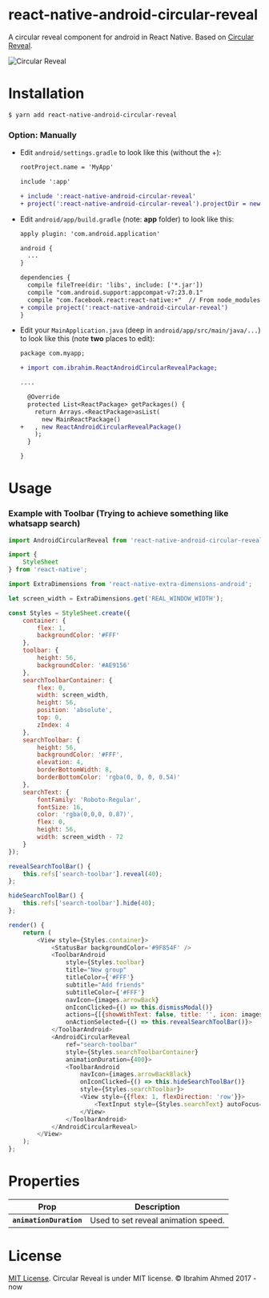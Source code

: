 # react-native-android-circular-reveal

A circular reveal component for android in React Native. Based on <a href="https://github.com/ozodrukh/CircularReveal">Circular Reveal</a>.

<img src="https://media.giphy.com/media/hBOk4zDKp0RgY/giphy.gif" alt="Circular Reveal" style="max-width:100%;">

# Installation

<code>$ yarn add react-native-android-circular-reveal</code>

### Option: Manually

* Edit `android/settings.gradle` to look like this (without the +):

  ```diff
  rootProject.name = 'MyApp'

  include ':app'

  + include ':react-native-android-circular-reveal'
  + project(':react-native-android-circular-reveal').projectDir = new File(rootProject.projectDir, '../node_modules/react-native-android-circular-reveal/android')
  ```

* Edit `android/app/build.gradle` (note: **app** folder) to look like this: 

  ```diff
  apply plugin: 'com.android.application'

  android {
    ...
  }

  dependencies {
    compile fileTree(dir: 'libs', include: ['*.jar'])
    compile "com.android.support:appcompat-v7:23.0.1"
    compile "com.facebook.react:react-native:+"  // From node_modules
  + compile project(':react-native-android-circular-reveal')
  }
  ```

* Edit your `MainApplication.java` (deep in `android/app/src/main/java/...`) to look like this (note **two** places to edit):

  ```diff
  package com.myapp;

  + import com.ibrahim.ReactAndroidCircularRevealPackage;

  ....

    @Override
    protected List<ReactPackage> getPackages() {
      return Arrays.<ReactPackage>asList(
        new MainReactPackage()
  +   , new ReactAndroidCircularRevealPackage()
      );
    }

  }
  ```

# Usage

### Example with Toolbar (Trying to achieve something like whatsapp search)
```javascript
import AndroidCircularReveal from 'react-native-android-circular-reveal';

import {
    StyleSheet
} from 'react-native';

import ExtraDimensions from 'react-native-extra-dimensions-android';

let screen_width = ExtraDimensions.get('REAL_WINDOW_WIDTH');

const Styles = StyleSheet.create({
    container: {
        flex: 1,
        backgroundColor: '#FFF'
    },
    toolbar: {
        height: 56,
        backgroundColor: '#AE9156'
    },
    searchToolbarContainer: {
        flex: 0,
        width: screen_width,
        height: 56,
        position: 'absolute',
        top: 0,
        zIndex: 4
    },
    searchToolbar: {
        height: 56,
        backgroundColor: '#FFF',
        elevation: 4,
        borderBottomWidth: 8,
        borderBottomColor: 'rgba(0, 0, 0, 0.54)'
    },
    searchText: {
        fontFamily: 'Roboto-Regular',
        fontSize: 16,
        color: 'rgba(0,0,0, 0.87)',
        flex: 0,
        height: 56,
        width: screen_width - 72
    }
});

revealSearchToolBar() {
    this.refs['search-toolbar'].reveal(40);
};

hideSearchToolBar() {
    this.refs['search-toolbar'].hide(40);
};

render() {
    return (
        <View style={Styles.container}>
            <StatusBar backgroundColor='#9F854F' />
            <ToolbarAndroid
                style={Styles.toolbar}
                title="New group"
                titleColor={'#FFF'}
                subtitle="Add friends"
                subtitleColor={'#FFF'}
                navIcon={images.arrowBack}
                onIconClicked={() => this.dismissModal()}
                actions={[{showWithText: false, title: '', icon: images.search, show: 'always'}]}
                onActionSelected={() => this.revealSearchToolBar()}>
            </ToolbarAndroid>
            <AndroidCircularReveal 
                ref="search-toolbar"
                style={Styles.searchToolbarContainer}
                animationDuration={400}>
                <ToolbarAndroid
                    navIcon={images.arrowBackBlack}
                    onIconClicked={() => this.hideSearchToolBar()}
                    style={Styles.searchToolbar}>
                    <View style={{flex: 1, flexDirection: 'row'}}>
                        <TextInput style={Styles.searchText} autoFocus={true} placeholder="Search" underlineColorAndroid={'transparent'} autoCorrect={false} />
                    </View>
                </ToolbarAndroid>
            </AndroidCircularReveal>
        </View>
    );
};
```

# Properties

<table>
<thead>
<tr>
<th>Prop</th>
<th>Description</th>
</tr>
</thead>
<tbody>
<tr>
<td><strong><code>animationDuration</code></strong></td>
<td>Used to set reveal animation speed.</td>
</tr>
</tbody></table>

# License

<a href="http://opensource.org/licenses/mit-license.html">MIT License</a>. Circular Reveal is under MIT license. © Ibrahim Ahmed 2017 - now
